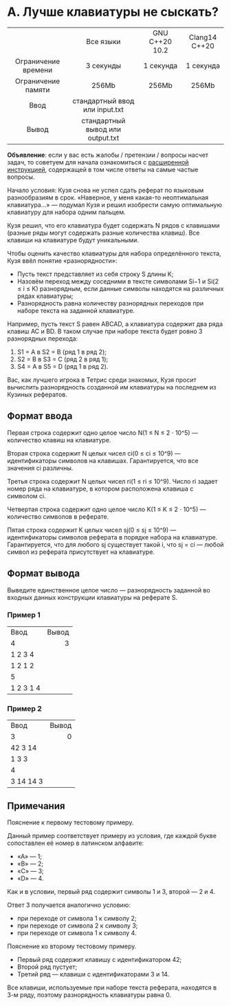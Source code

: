 # A. Лучше клавиатуры не сыскать?

|                     |                                  |                |               |
| :-----------------: | :------------------------------: | :------------: | :-----------: |
|                     |            Все языки             | GNU C++20 10.2 | Clang14 C++20 |
| Ограничение времени |            3 секунды             |   1 секунда    |   1 секунда   |
| Ограничение памяти  |              256Mb               |     256Mb      |     256Mb     |
|        Ввод         |  стандартный ввод или input.txt  |
|        Вывод        | стандартный вывод или output.txt |

<b>Объявление</b>: если у вас есть жалобы / претензии / вопросы насчет задач, то советуем для начала ознакомиться с [расширенной инструкцией](https://contest.yandex.ru/contest/44525/enter/?retPage=), содержащей в том числе ответы на самые частые вопросы.

Начало условия: Кузя снова не успел сдать реферат по языковым разнообразиям в срок. «Наверное, у меня какая-то неоптимальная клавиатура...» — подумал Кузя и решил изобрести самую оптимальную клавиатуру для набора одним пальцем.

Кузя решил, что его клавиатура будет содержать N рядов с клавишами (разные ряды могут содержать разные количества клавиш). Все клавиши на клавиатуре будут уникальными.

Чтобы оценить качество клавиатуры для набора определённого текста, Кузя ввёл понятие «разнорядности»:

- Пусть текст представляет из себя строку S длины K;
- Назовём переход между соседними в тексте символами Si−1 и Si(2 ≤ i ≤ K) разнорядным, если данные символы находятся на различных рядах клавиатуры;
- Разнорядность равна количеству разнорядных переходов при наборе текста на заданной клавиатуре.

Например, пусть текст S равен ABCAD, а клавиатура содержит два ряда клавиш AC и BD. В таком случае при наборе текста будет ровно 3 разнорядных перехода:

1. S1 = A в S2 = B (ряд 1 в ряд 2);
2. S2 = B в S3 = C (ряд 2 в ряд 1);
3. S4 = A в S5 = D (ряд 1 в ряд 2).

Вас, как лучшего игрока в Тетрис среди знакомых, Кузя просит вычислить разнорядность созданной им клавиатуры на последнем из Кузиных рефератов.

## Формат ввода

Первая строка содержит одно целое число N(1 ≤ N ≤ 2 ⋅ 10^5) — количество клавиш на клавиатуре.

Вторая строка содержит N целых чисел ci(0 ≤ ci ≤ 10^9) — идентификаторы символов на клавишах. Гарантируется, что все значения ci различны.

Третья строка содержит N целых чисел ri(1 ≤ ri ≤ 10^9). Число ri задает номер ряда на клавиатуре, в котором расположена клавиша с символом ci.

Четвертая строка содержит одно целое число K(1 ≤ K ≤ 2 ⋅ 10^5) — количество символов в реферате.

Пятая строка содержит K целых чисел sj(0 ≤ sj ≤ 10^9) — идентификаторы символов реферата в порядке набора на клавиатуре. Гарантируется, что для любого sj существует такой i, что sj = ci — любой символ из реферата присутствует на клавиатуре.

## Формат вывода

Выведите единственное целое число — разнорядность заданной во входных данных конструкции клавиатуры на реферате S.

### Пример 1

|           |       |
| :-------- | ----: |
| Ввод      | Вывод |
| 4         |     3 |
| 1 2 3 4   |
| 1 2 1 2   |
| 5         |
| 1 2 3 1 4 |

### Пример 2

|           |       |
| :-------- | ----: |
| Ввод      | Вывод |
| 3         |     0 |
| 42 3 14   |
| 1 3 3     |
| 4         |
| 3 14 14 3 |

## Примечания

Пояснение к первому тестовому примеру.

Данный пример соответствует примеру из условия, где каждой букве сопоставлен её номер в латинском алфавите:

- «A» — 1;
- «B» — 2;
- «C» — 3;
- «D» — 4.

Как и в условии, первый ряд содержит символы 1 и 3, второй — 2 и 4.

Ответ 3 получается аналогично условию:

- при переходе от символа 1 к символу 2;
- при переходе от символа 2 к символу 3;
- при переходе от символа 1 к символу 4.

Пояснение ко второму тестовому примеру.

- Первый ряд содержит клавишу с идентификатором 42;
- Второй ряд пустует;
- Третий ряд — клавиши с идентификаторами 3 и 14.

Все клавиши, используемые при наборе текста реферата, находятся в 3-м ряду, поэтому разнорядность клавиатуры равна 0.
